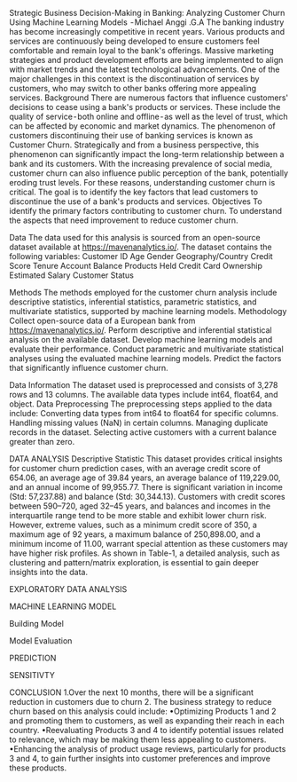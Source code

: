 Strategic Business Decision-Making in Banking: Analyzing Customer Churn Using Machine Learning Models
 - Michael Anggi .G.A
The banking industry has become increasingly competitive in recent years. Various products and services are continuously being developed to ensure customers feel comfortable and remain loyal to the bank's offerings. Massive marketing strategies and product development efforts are being implemented to align with market trends and the latest technological advancements. One of the major challenges in this context is the discontinuation of services by customers, who may switch to other banks offering more appealing services.
Background
There are numerous factors that influence customers' decisions to cease using a bank's products or services. These include the quality of service - both online and offline - as well as the level of trust, which can be affected by economic and market dynamics. The phenomenon of customers discontinuing their use of banking services is known as Customer Churn. Strategically and from a business perspective, this phenomenon can significantly impact the long-term relationship between a bank and its customers. With the increasing prevalence of social media, customer churn can also influence public perception of the bank, potentially eroding trust levels. For these reasons, understanding customer churn is critical. The goal is to identify the key factors that lead customers to discontinue the use of a bank's products and services.
Objectives
To identify the primary factors contributing to customer churn.
To understand the aspects that need improvement to reduce customer churn.

Data
The data used for this analysis is sourced from an open-source dataset available at https://mavenanalytics.io/. The dataset contains the following variables:
Customer ID
Age
Gender
Geography/Country
Credit Score
Tenure
Account Balance
Products Held
Credit Card Ownership
Estimated Salary
Customer Status

Methods
The methods employed for the customer churn analysis include descriptive statistics, inferential statistics, parametric statistics, and multivariate statistics, supported by machine learning models.
Methodology
Collect open-source data of a European bank from https://mavenanalytics.io/.
Perform descriptive and inferential statistical analysis on the available dataset.
Develop machine learning models and evaluate their performance.
Conduct parametric and multivariate statistical analyses using the evaluated machine learning models.
Predict the factors that significantly influence customer churn.

Data Information
The dataset used is preprocessed and consists of 3,278 rows and 13 columns. The available data types include int64, float64, and object.
Data Preprocessing
The preprocessing steps applied to the data include:
Converting data types from int64 to float64 for specific columns.
Handling missing values (NaN) in certain columns.
Managing duplicate records in the dataset.
Selecting active customers with a current balance greater than zero.

DATA ANALYSIS
Descriptive Statistic
This dataset provides critical insights for customer churn prediction cases, with an average credit score of 654.06, an average age of 39.84 years, an average balance of 119,229.00, and an annual income of 99,955.77. There is significant variation in income (Std: 57,237.88) and balance (Std: 30,344.13). Customers with credit scores between 590–720, aged 32–45 years, and balances and incomes in the interquartile range tend to be more stable and exhibit lower churn risk. However, extreme values, such as a minimum credit score of 350, a maximum age of 92 years, a maximum balance of 250,898.00, and a minimum income of 11.00, warrant special attention as these customers may have higher risk profiles. As shown in Table-1, a detailed analysis, such as clustering and pattern/matrix exploration, is essential to gain deeper insights into the data.

EXPLORATORY DATA ANALYSIS

MACHINE LEARNING MODEL

Building Model

Model Evaluation

PREDICTION

SENSITIVTY

CONCLUSION
1.Over the next 10 months, there will be a significant reduction in customers due to churn
2. The business strategy to reduce churn based on this analysis could include:
•Optimizing Products 1 and 2 and promoting them to customers, as well as expanding their reach in each country.
•Reevaluating Products 3 and 4 to identify potential issues related to relevance, which may be making them less appealing to customers.
•Enhancing the analysis of product usage reviews, particularly for products 3 and 4, to gain further insights into customer preferences and improve these products.
